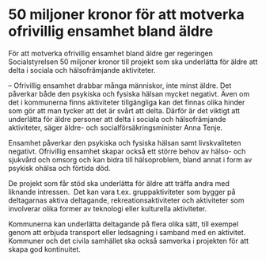 # 50 miljoner kronor för att motverka ofrivillig ensamhet bland äldre

För att motverka ofrivillig ensamhet bland äldre ger regeringen Socialstyrelsen 50 miljoner kronor till projekt som ska underlätta för äldre att delta i sociala och hälsofrämjande aktiviteter.

– Ofrivillig ensamhet drabbar många människor, inte minst äldre. Det påverkar både den psykiska och fysiska hälsan mycket negativt. Även om det i kommunerna finns aktiviteter tillgängliga kan det finnas olika hinder som gör att man tycker att det är svårt att delta. Därför är det viktigt att underlätta för äldre personer att delta i sociala och hälsofrämjande aktiviteter, säger äldre- och socialförsäkringsminister Anna Tenje.

Ensamhet påverkar den psykiska och fysiska hälsan samt livskvaliteten negativt. Ofrivillig ensamhet skapar också ett större behov av hälso- och sjukvård och omsorg och kan bidra till hälsoproblem, bland annat i form av psykisk ohälsa och förtida död.

De projekt som får stöd ska underlätta för äldre att träffa andra med liknande intressen.  Det kan vara t.ex. gruppaktiviteter som bygger på deltagarnas aktiva deltagande, rekreationsaktiviteter och aktiviteter som involverar olika former av teknologi eller kulturella aktiviteter.

Kommunerna kan underlätta deltagande på flera olika sätt, till exempel genom att erbjuda transport eller ledsagning i samband med en aktivitet. Kommuner och det civila samhället ska också samverka i projekten för att skapa god kontinuitet.
